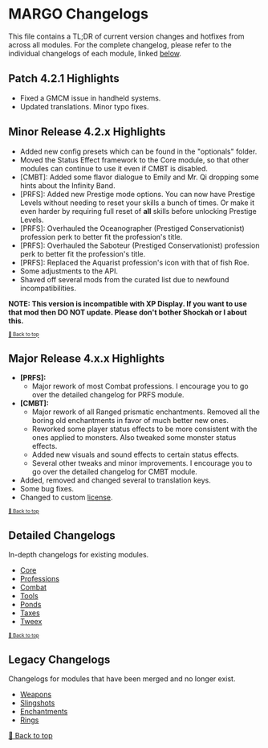 ﻿# MARGO Changelogs

This file contains a TL;DR of current version changes and hotfixes from across all modules. For the complete changelog, please refer to the individual changelogs of each module, linked [below](#detailed-changelogs).

## Patch 4.2.1 Highlights

* Fixed a GMCM issue in handheld systems.
* Updated translations. Minor typo fixes.

## Minor Release 4.2.x Highlights

* Added new config presets which can be found in the "optionals" folder.
* Moved the Status Effect framework to the Core module, so that other modules can continue to use it even if CMBT is disabled.
* [CMBT]: Added some flavor dialogue to Emily and Mr. Qi dropping some hints about the Infinity Band.
* [PRFS]: Added new Prestige mode options. You can now have Prestige Levels without needing to reset your skills a bunch of times. Or make it even harder by requiring full reset of **all** skills before unlocking Prestige Levels.
* [PRFS]: Overhauled the Oceanographer (Prestiged Conservationist) profession perk to better fit the profession's title.
* [PRFS]: Overhauled the Saboteur (Prestiged Conservationist) profession perk to better fit the profession's title.
* [PRFS]: Replaced the Aquarist profession's icon with that of fish Roe.
* Some adjustments to the API.
* Shaved off several mods from the curated list due to newfound incompatibilities.

**NOTE: This version is incompatible with XP Display. If you want to use that mod then DO NOT update. Please don't bother Shockah or I about this.**

<sup><sup>[🔼 Back to top](#margo-changelogs)</sup></sup>

## Major Release 4.x.x Highlights

* **[PRFS]:**
    * Major rework of most Combat professions. I encourage you to go over the detailed changelog for PRFS module.
* **[CMBT]:**
    * Major rework of all Ranged prismatic enchantments. Removed all the boring old enchantments in favor of much better new ones.
    * Reworked some player status effects to be more consistent with the ones applied to monsters. Also tweaked some monster status effects.
    * Added new visuals and sound effects to certain status effects.
    * Several other tweaks and minor improvements. I encourage you to go over the detailed changelog for CMBT module.
* Added, removed and changed several to translation keys.
* Some bug fixes.
* Changed to custom [license](LICENSE).

<sup><sup>[🔼 Back to top](#margo-changelogs)</sup></sup>

## Detailed Changelogs

In-depth changelogs for existing modules.

* [Core](Modules/Core/CHANGELOG.md)
* [Professions](Modules/Professions/CHANGELOG.md)
* [Combat](Modules/Combat/CHANGELOG.md)
* [Tools](Modules/Tools/CHANGELOG.md)
* [Ponds](Modules/Ponds/CHANGELOG.md)
* [Taxes](Modules/Taxes/CHANGELOG.md)
* [Tweex](Modules/Tweex/CHANGELOG.md)

<sup><sup>[🔼 Back to top](#margo-changelogs)</sup></sup>

## Legacy Changelogs

Changelogs for modules that have been merged and no longer exist.

* [Weapons](Modules/Combat/resources/legacy/CHANGELOG_WPNZ.md)
* [Slingshots](Modules/Combat/resources/legacy/CHANGELOG_SLNGS.md)
* [Enchantments](Modules/Combat/resources/legacy/CHANGELOG_ENCH.md)
* [Rings](Modules/Combat/resources/legacy/CHANGELOG_RNGS.md)

[🔼 Back to top](#margo-changelogs)